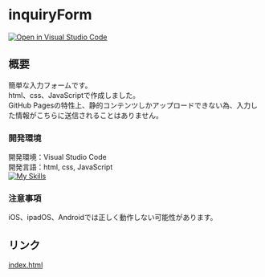 # inquiryForm
[![Open in Visual Studio Code](https://img.shields.io/static/v1?logo=visualstudiocode&label=&message=Open%20in%20Visual%20Studio%20Code&labelColor=2c2c32&color=007acc&logoColor=007acc)](https://open.vscode.dev/hosoya17/inquiryForm)
## 概要
簡単な入力フォームです。<br>
html、css、JavaScriptで作成しました。<br>
GitHub Pagesの特性上、静的コンテンツしかアップロードできない為、入力した情報がこちらに送信されることはありません。
### 開発環境
開発環境：Visual Studio Code<br>
開発言語：html, css, JavaScript<br>
[![My Skills](https://skillicons.dev/icons?i=vscode,html,css,js)](https://skillicons.dev)
### 注意事項
iOS、ipadOS、Androidでは正しく動作しない可能性があります。
## リンク
[index.html](https://hosoya17.github.io/inquiryForm/)
